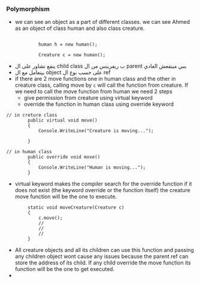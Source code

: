 ### Polymorphism 
- we can see an object as a part of different classes. we can see Ahmed as an object of class human and also class creature.
```

            human h = new human();

            Creature c = new human();
```
- ينفع نشاور على ال child class ب ريفرينس من ال parent بس مينفعش العادي
- بيتعامل مع ال object على حسب نوع ال ref
- if there are 2 move functions one in human class and the other in creature class, calling move by ```c``` will call the function from creature. If we need to call the move function from human we need 2 steps 
	- give permission from creature using virtual keyword
	- override the function in human class using override keyword
```
// in creture class
        public virtual void move()
        {
            Console.WriteLine("Creature is moving...");

        }
```

```
// in human class
        public override void move() 
        {
            Console.WriteLine("Human is moving...");
        }
```

- virtual keyword makes the compiler search for the override function if it does not exist (the keyword override or the function itself) the creature move function will be the one to execute.

```
        static void moveCreature(Creature c)
        {
            c.move();
            //
            //
            //
        }
```
- All creature objects and all its children can use this function and passing any children object wont cause any issues because the parent ref can store the address of its child. If any child override the move function its function will be the one to get executed.
- 

